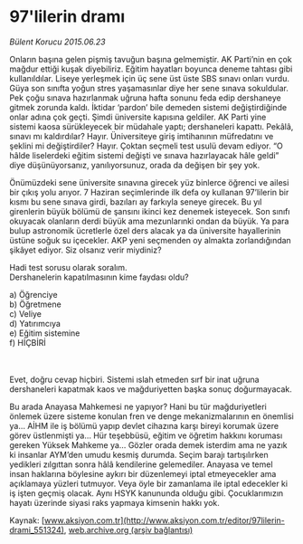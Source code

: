 # 97'lilerin dramı

*Bülent Korucu 2015.06.23*

<div class="pNewsDetailMainContent" itemprop="articleBody">
 <p>
  Onların başına gelen pişmiş tavuğun başına gelmemiştir. AK Parti’nin en çok mağdur ettiği kuşak diyebiliriz. Eğitim hayatları boyunca deneme tahtası gibi kullanıldılar. Liseye yerleşmek için üç sene üst üste SBS sınavı onları vurdu. Güya son sınıfta yoğun stres yaşamasınlar diye her sene sınava sokuldular. Pek çoğu sınava hazırlanmak uğruna hafta sonunu feda edip dershaneye gitmek zorunda kaldı. İktidar ‘pardon’ bile demeden sistemi değiştirdiğinde onlar adına çok geçti. Şimdi üniversite kapısına geldiler. AK Parti yine sistemi kaosa sürükleyecek bir müdahale yaptı; dershaneleri kapattı. Pekâlâ, sınavı mı kaldırdılar? Hayır. Üniversiteye giriş imtihanının müfredatını ve şeklini mi değiştirdiler? Hayır. Çoktan seçmeli test usulü devam ediyor. “O hâlde liselerdeki eğitim sistemi değişti ve sınava hazırlayacak hâle geldi” diye düşünüyorsanız, yanılıyorsunuz, orada da değişen bir şey yok.
 </p>
 <p>
  Önümüzdeki sene üniversite sınavına girecek yüz binlerce öğrenci ve ailesi bir çıkış yolu arıyor. 7 Haziran seçimlerinde ilk defa oy kullanan 97’lilerin bir kısmı bu sene sınava girdi, bazıları ay farkıyla seneye girecek. Bu yıl girenlerin büyük bölümü de şansını ikinci kez denemek isteyecek. Son sınıfı okuyacak olanların derdi büyük ama mezunlarınki ondan da büyük. Ya para bulup astronomik ücretlerle özel ders alacak ya da üniversite hayallerinin üstüne soğuk su içecekler. AKP yeni seçmenden oy almakta zorlandığından şikâyet ediyor. Siz olsanız verir miydiniz?
 </p>
 <p>
  Hadi test sorusu olarak soralım.
  <br>
   Dershanelerin kapatılmasının kime faydası oldu?
  </br>
 </p>
 <p>
  a) Öğrenciye
  <br>
   b) Öğretmene
   <br>
    c) Veliye
    <br>
     d) Yatırımcıya
     <br/>
     e) Eğitim sistemine
     <br/>
     f) HİÇBİRİ
    </br>
   </br>
  </br>
 </p>
 <p>
  Evet, doğru cevap hiçbiri. Sistemi ıslah etmeden sırf bir inat uğruna dershaneleri kapatmak kaos ve mağduriyetten başka sonuç doğurmayacak.
 </p>
 <p>
  Bu arada Anayasa Mahkemesi ne yapıyor? Hani bu tür mağduriyetleri önlemek üzere sisteme konulan fren ve denge mekanizmalarının en önemlisi ya… AİHM ile iş bölümü yapıp devlet cihazına karşı bireyi korumak üzere görev üstlenmişti ya… Hür teşebbüsü, eğitim ve öğretim hakkını koruması gereken Yüksek Mahkeme ya… Gözler orada demek isterdim ama ne yazık ki insanlar AYM’den umudu kesmiş durumda. Seçim barajı tartışılırken yedikleri zılgıttan sonra hâlâ kendilerine gelemediler. Anayasa ve temel insan haklarına böylesine aykırı bir düzenlemeyi iptal etmeyecekler ama açıklamaya yüzleri tutmuyor. Veya öyle bir zamanlama ile iptal edecekler ki iş işten geçmiş olacak. Aynı HSYK kanununda olduğu gibi. Çocuklarımızın hayatı üzerinde siyasi raks yapmaya kimsenin hakkı yok.
 </p>
</div>


Kaynak: [www.aksiyon.com.tr](http://www.aksiyon.com.tr/editor/97lilerin-drami_551324), [web.archive.org (arşiv bağlantısı)](http://web.archive.org/web/20150722124618/http://www.aksiyon.com.tr/editor/97lilerin-drami_551324)
